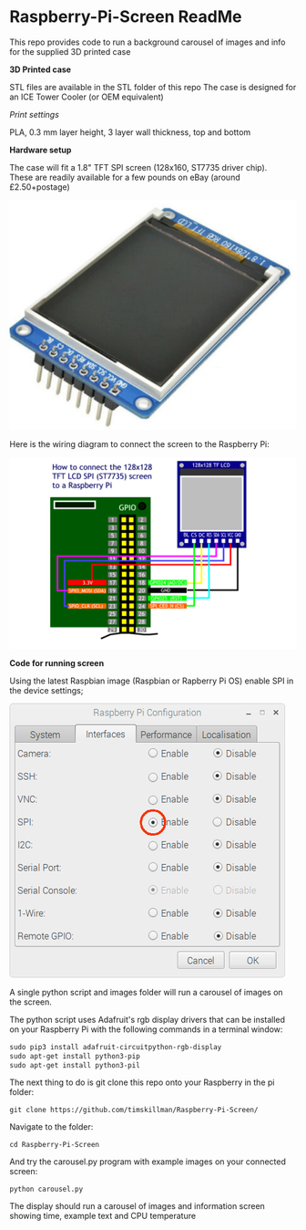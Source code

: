 # Raspberry-Pi-Screen ReadMe

This repo provides code to run a background carousel of images and info for the supplied 3D printed case

**3D Printed case**

STL files are available in the STL folder of this repo
The case is designed for an ICE Tower Cooler (or OEM equivalent)

*Print settings*

PLA, 0.3 mm layer height, 3 layer wall thickness, top and bottom

**Hardware setup**

The case will fit a 1.8" TFT SPI screen (128x160, ST7735 driver chip).  
These are readily available for a few pounds on eBay (around £2.50+postage)

![alt text](https://github.com/timskillman/Raspberry-Pi-Screen/blob/master/images/st7735screen.png "1.8 inch ST7735 SPI screen")

Here is the wiring diagram to connect the screen to the Raspberry Pi:

![alt text](https://github.com/timskillman/Raspberry-Pi-Screen/blob/master/images/ST7735_128x128_GPIO.png "Wiring Diagram")

**Code for running screen**

Using the latest Raspbian image (Raspbian or Rapberry Pi OS) enable SPI in the device settings;

![alt text](https://github.com/timskillman/Raspberry-Pi-Screen/blob/master/images/EnableSPI.png "Enable SPI")

A single python script and images folder will run a carousel of images on the screen.

The python script uses Adafruit's rgb display drivers that can be installed on your Raspberry Pi with the following commands in a terminal window:

~~~~
sudo pip3 install adafruit-circuitpython-rgb-display
sudo apt-get install python3-pip
sudo apt-get install python3-pil
~~~~

The next thing to do is git clone this repo onto your Raspberry in the pi folder:

~~~~
git clone https://github.com/timskillman/Raspberry-Pi-Screen/
~~~~

Navigate to the folder:

~~~~
cd Raspberry-Pi-Screen
~~~~

And try the carousel.py program with example images on your connected screen:

~~~~
python carousel.py
~~~~

The display should run a carousel of images and information screen showing time, example text and CPU temperature

